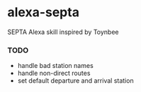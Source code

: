 # alexa-septa
SEPTA Alexa skill inspired by Toynbee


### TODO 

* handle bad station names
* handle non-direct routes
* set default departure and arrival station
